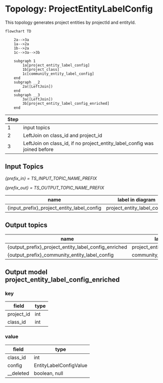 # Topology: ProjectEntityLabelConfig

This topology generates project entities by projectId and entityId.

```mermaid
flowchart TD
  
    2a-->3a
    1a-->2a
    1b-->2a
    1c-->3a-->3b

    subgraph 1
        1a[project_entity_label_config]
        1b[project_class]
        1c[community_entity_label_config]
    end
    subgraph __2
        2a([LeftJoin])
    end  
    subgraph __3
        3a([LeftJoin])
        3b[project_entity_label_config_enriched]
    end  
```

| Step |                                                                           |
|------|---------------------------------------------------------------------------|
| 1    | input topics                                                              |
| 2    | LeftJoin on class_id and project_id                                       |
| 3    | LeftJoin on class_id, if no project_entity_label_config was joined before |

## Input Topics

_{prefix_in} = TS_INPUT_TOPIC_NAME_PREFIX_

_{prefix_out} = TS_OUTPUT_TOPIC_NAME_PREFIX_

| name                                       | label in diagram            | Type   |
|--------------------------------------------|-----------------------------|--------|
| {input_prefix}_project_entity_label_config | project_entity_label_config | KTable |

## Output topics

| name                                                 | label in diagram                     |
|------------------------------------------------------|--------------------------------------|
| {output_prefix}_project_entity_label_config_enriched | project_entity_label_config_enriched |
| {output_prefix}_community_entity_label_config        | community_entity_label_config        |


## Output model project_entity_label_config_enriched

### key

| field      | type |
|------------|------|
| project_id | int  |
| class_id   | int  |

### value

| field     | type                   |
|-----------|------------------------|
| class_id  | int                    |
| config    | EntityLabelConfigValue |
| __deleted | boolean, null          |
